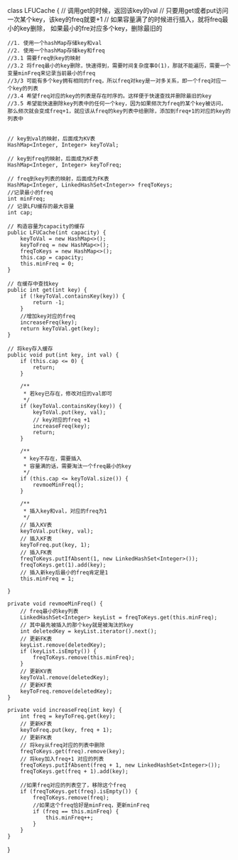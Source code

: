 class LFUCache {
    // 调用get的时候，返回该key的val
    // 只要用get或者put访问一次某个key，该key的freq就要+1
    // 如果容量满了的时候进行插入，就将freq最小的key删除， 如果最小的fre对应多个key，删除最旧的


    //1. 使用一个hashMap存储key和val
    //2. 使用一个hashMap存储key和freq
    //3.1 需要freq到key的映射
    //3.2 将freq最小的key删除，快速得到，需要时间复杂度事O(1)，那就不能遍历，需要一个变量minFreq来记录当前最小的freq
    //3/3 可能有多个key拥有相同的freq，所以freq对key是一对多关系，即一个freq对应一个key的列表
    //3.4 希望freq对应的key的列表是存在时序的。这样便于快速查找并删除最旧的key
    //3.5 希望能快速删除key列表中的任何一个key，因为如果频次为freq的某个key被访问，那么频次就会变成freq+1，就应该从freq的key列表中给删除，添加到freq+1的对应的key的列表中


    // key到val的映射，后面成为KV表
    HashMap<Integer, Integer> keyToVal;

    // key到freq的映射，后面成为KF表
    HashMap<Integer, Integer> keyToFreq;

    // freq到key列表的映射，后面成为FK表
    HashMap<Integer, LinkedHashSet<Integer>> freqToKeys;
    //记录最小的freq
    int minFreq;
    // 记录LFU缓存的最大容量
    int cap;

    // 构造容量为capacity的缓存
    public LFUCache(int capacity) {
        keyToVal = new HashMap<>();
        keyToFreq = new HashMap<>();
        freqToKeys = new HashMap<>();
        this.cap = capacity;
        this.minFreq = 0;
    }

    // 在缓存中查找key
    public int get(int key) {
        if (!keyToVal.containsKey(key)) {
            return -1;
        }
        //增加key对应的freq
        increaseFreq(key);
        return keyToVal.get(key);
    }

    // 将key存入缓存
    public void put(int key, int val) {
        if (this.cap <= 0) {
            return;
        }

        /**
         * 若key已存在，修改对应的val即可
         */
        if (keyToVal.containsKey(key)) {
            keyToVal.put(key, val);
            // key对应的freq +1
            increaseFreq(key);
            return;
        }

        /**
         * key不存在，需要插入
         * 容量满的话，需要淘汰一个freq最小的key
         */
        if (this.cap <= keyToVal.size()) {
            revmoeMinFreq();
        }

        /**
         * 插入key和val，对应的freq为1
         */
        // 插入KV表
        keyToVal.put(key, val);
        // 插入KF表
        keyToFreq.put(key, 1);
        // 插入FK表
        freqToKeys.putIfAbsent(1, new LinkedHashSet<Integer>());
        freqToKeys.get(1).add(key);
        // 插入新key后最小的freq肯定是1
        this.minFreq = 1;

    }

    private void revmoeMinFreq() {
        // freq最小的key列表
        LinkedHashSet<Integer> keyList = freqToKeys.get(this.minFreq);
        // 其中最先被插入的那个key就是被淘汰的key
        int deletedKey = keyList.iterator().next();
        // 更新FK表
        keyList.remove(deletedKey);
        if (keyList.isEmpty()) {
            freqToKeys.remove(this.minFreq);
        }
        // 更新KV表
        keyToVal.remove(deletedKey);
        // 更新KF表
        keyToFreq.remove(deletedKey);
    }

    private void increaseFreq(int key) {
        int freq = keyToFreq.get(key);
        // 更新KF表
        keyToFreq.put(key, freq + 1);
        // 更新FK表
        // 将key从freq对应的列表中删除
        freqToKeys.get(freq).remove(key);
        // 将key加入freq+1 对应的列表
        freqToKeys.putIfAbsent(freq + 1, new LinkedHashSet<Integer>());
        freqToKeys.get(freq + 1).add(key);

        //如果freq对应的列表空了，移除这个freq
        if (freqToKeys.get(freq).isEmpty()) {
            freqToKeys.remove(freq);
            //如果这个freq恰好是minFreq，更新minFreq
            if (freq == this.minFreq) {
                this.minFreq++;
            }
        }
    }
}

